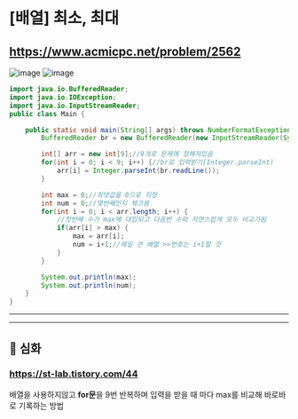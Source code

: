# [배열] 최소, 최대

## https://www.acmicpc.net/problem/2562

![image](https://user-images.githubusercontent.com/60961649/132530719-68dfc797-53af-438c-8d85-483f6d7fa9f4.png)
![image](https://user-images.githubusercontent.com/60961649/132530768-4a101cd8-52c1-442c-9a06-f1d8fc409749.png)

```java
import java.io.BufferedReader;
import java.io.IOException;
import java.io.InputStreamReader;
public class Main {

	public static void main(String[] args) throws NumberFormatException, IOException {
		BufferedReader br = new BufferedReader(new InputStreamReader(System.in));

		int[] arr = new int[9];//9개로 문제에 정해져있음
		for(int i = 0; i < 9; i++) {//br로 입력받기(Integer.parseInt)
			arr[i] = Integer.parseInt(br.readLine());
		}

		int max = 0;//최댓값을 0으로 지정
		int num = 0;//몇번째인지 체크용
		for(int i = 0; i < arr.length; i++) {
			//첫번째 수가 max에 대입되고 다음번 수와 자연스럽게 모두 비교가됨
			if(arr[i] > max) {
				max = arr[i];
				num = i+1;//제일 큰 배열 >>번호는 i+1할 것
			}
		}

		System.out.println(max);
		System.out.println(num);
	}
}
```

---

---

## 🤔 심화

### https://st-lab.tistory.com/44

배열을 사용하지않고 **for문**을 9번 반복하며
입력을 받을 때 마다 max를 비교해 바로바로 기록하는 방법 
